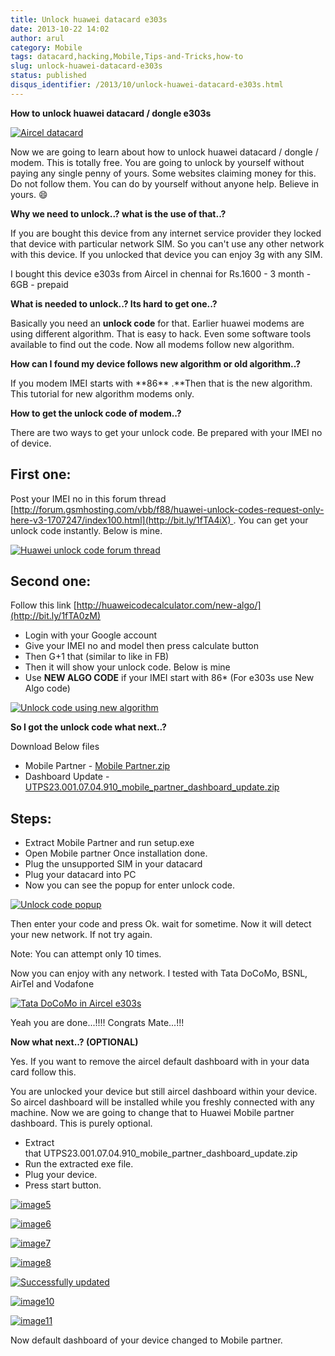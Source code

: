 ```yaml
---
title: Unlock huawei datacard e303s
date: 2013-10-22 14:02
author: arul
category: Mobile
tags: datacard,hacking,Mobile,Tips-and-Tricks,how-to
slug: unlock-huawei-datacard-e303s
status: published
disqus_identifier: /2013/10/unlock-huawei-datacard-e303s.html
---
```


**How to unlock huawei datacard / dongle e303s**

[![Aircel
datacard](http://3.bp.blogspot.com/-Sl9ORn26sG8/Uma9nJ56iAI/AAAAAAAAVa0/snTjKBMsj74/s320/2013-06-24+13.04.15.png)](http://3.bp.blogspot.com/-Sl9ORn26sG8/Uma9nJ56iAI/AAAAAAAAVa0/snTjKBMsj74/s1600/2013-06-24+13.04.15.png)

Now we are going to learn about how to unlock huawei datacard / dongle /
modem. This is totally free. You are going to unlock by yourself without
paying any single penny of yours. Some websites claiming money for this.
Do not follow them. You can do by yourself without anyone help. Believe
in yours. 😄

**Why we need to unlock..? what is the use of that..?**

If you are bought this device from any internet service provider they
locked that device with particular network SIM. So you can\'t use any
other network with this device. If you unlocked that device you can
enjoy 3g with any SIM.

I bought this device e303s from Aircel in chennai for Rs.1600 - 3
month - 6GB - prepaid

**What is needed to unlock..? Its hard to get one..?**

Basically you need an **unlock code** for that. Earlier huawei modems
are using different algorithm. That is easy to hack. Even some software
tools available to find out the code. Now all modems follow new
algorithm.

**How can I found my device follows new algorithm or old algorithm..?**

If you modem IMEI starts with **86\*\* .**Then that is the new
algorithm. This tutorial for new algorithm modems only.

**How to get the unlock code of modem..?**

There are two ways to get your unlock code. Be prepared with your IMEI
no of device.

## First one:

Post your IMEI no in this forum thread
[http://forum.gsmhosting.com/vbb/f88/huawei-unlock-codes-request-only-here-v3-1707247/index100.html](http://bit.ly/1fTA4iX) .
You can get your unlock code instantly. Below is mine.

[![Huawei unlock code forum
thread](http://2.bp.blogspot.com/-TKQ_xeu0J6Q/UmbIarxO0UI/AAAAAAAAVbE/_L6ECj3LdiE/s320/gsm-forumn.PNG)](http://2.bp.blogspot.com/-TKQ_xeu0J6Q/UmbIarxO0UI/AAAAAAAAVbE/_L6ECj3LdiE/s1600/gsm-forumn.PNG)

## Second one:

Follow this link
[http://huaweicodecalculator.com/new-algo/](http://bit.ly/1fTA0zM)

-   Login with your Google account
-   Give your IMEI no and model then press calculate button
-   Then G+1 that (similar to like in FB)
-   Then it will show your unlock code. Below is mine
-   Use **NEW ALGO CODE** if your IMEI start with 86\* (For e303s use
    New Algo code)

[![Unlock code using new
algorithm](http://1.bp.blogspot.com/-bO3-vgqD3DU/UmbKXkegz3I/AAAAAAAAVbM/GM7tToiqSfE/s320/unlock-code.PNG)](http://1.bp.blogspot.com/-bO3-vgqD3DU/UmbKXkegz3I/AAAAAAAAVbM/GM7tToiqSfE/s1600/unlock-code.PNG)

**So I got the unlock code what next..?**

Download Below files

-   Mobile Partner - [Mobile Partner.zip](http://bit.ly/1crfGWT)
-   Dashboard Update -
    [UTPS23.001.07.04.910_mobile_partner_dashboard_update.zip](http://bit.ly/1crfYNu)

## Steps:

-   Extract Mobile Partner and run setup.exe
-   Open Mobile partner Once installation done.
-   Plug the unsupported SIM in your datacard
-   Plug your datacard into PC
-   Now you can see the popup for enter unlock code.

[![Unlock code
popup](http://1.bp.blogspot.com/-ZyN4J1ONsdM/UmbTJ2cMQqI/AAAAAAAAVbc/u_8icceEWXw/s320/asking+code.PNG)](http://1.bp.blogspot.com/-ZyN4J1ONsdM/UmbTJ2cMQqI/AAAAAAAAVbc/u_8icceEWXw/s1600/asking+code.PNG)

Then enter your code and press Ok. wait for sometime. Now it will detect
your new network. If not try again.

Note: You can attempt only 10 times.

Now you can enjoy with any network. I tested with Tata DoCoMo, BSNL,
AirTel and Vodafone

[![Tata DoCoMo in Aircel
e303s](http://3.bp.blogspot.com/-K8evpQS6Ric/UmbUlAKwwGI/AAAAAAAAVbk/pcHRU3uyqx0/s320/aircel-docomo.PNG)](http://3.bp.blogspot.com/-K8evpQS6Ric/UmbUlAKwwGI/AAAAAAAAVbk/pcHRU3uyqx0/s1600/aircel-docomo.PNG)

Yeah you are done\...!!!! Congrats Mate\...!!!

**Now what next..? (OPTIONAL)**

Yes. If you want to remove the aircel default dashboard with in your
data card follow this.

You are unlocked your device but still aircel dashboard within your
device. So aircel dashboard will be installed while you freshly
connected with any machine. Now we are going to change that to Huawei
Mobile partner dashboard. This is purely optional.

-   Extract
    that UTPS23.001.07.04.910_mobile_partner_dashboard_update.zip
-   Run the extracted exe file.
-   Plug your device.
-   Press start button.

[![image5](http://2.bp.blogspot.com/-1i9t1MOkVg0/UmbW7iUCv8I/AAAAAAAAVb0/K0RA6TiFJDk/s320/1.PNG)](http://2.bp.blogspot.com/-1i9t1MOkVg0/UmbW7iUCv8I/AAAAAAAAVb0/K0RA6TiFJDk/s1600/1.PNG)

[![image6](http://1.bp.blogspot.com/-o0mv0slVsdw/UmbW7OVxDOI/AAAAAAAAVbs/K5CfuvqYWs0/s320/2.png)](http://1.bp.blogspot.com/-o0mv0slVsdw/UmbW7OVxDOI/AAAAAAAAVbs/K5CfuvqYWs0/s1600/2.png)

[![image7](http://3.bp.blogspot.com/-OG3F56vddjM/UmbW7ajY2HI/AAAAAAAAVbw/5HTfSk4WIik/s320/3.PNG)](http://3.bp.blogspot.com/-OG3F56vddjM/UmbW7ajY2HI/AAAAAAAAVbw/5HTfSk4WIik/s1600/3.PNG)

[![image8](http://1.bp.blogspot.com/-owLRi1fXQZA/UmbW9t_Mw_I/AAAAAAAAVcI/jZsYwSWsEWk/s320/4.PNG)](http://1.bp.blogspot.com/-owLRi1fXQZA/UmbW9t_Mw_I/AAAAAAAAVcI/jZsYwSWsEWk/s1600/4.PNG)

[![Successfully
updated](http://2.bp.blogspot.com/-2AcfQ6ErEfk/UmbW9gRl-8I/AAAAAAAAVcE/_N71VZZ7cNQ/s320/5.PNG)](http://2.bp.blogspot.com/-2AcfQ6ErEfk/UmbW9gRl-8I/AAAAAAAAVcE/_N71VZZ7cNQ/s1600/5.PNG)

[![image10](http://3.bp.blogspot.com/-fTXTyp-37mw/UmbW-itsyKI/AAAAAAAAVcc/qh0VGmj0k7c/s320/dvd-mobilepartner.PNG)](http://3.bp.blogspot.com/-fTXTyp-37mw/UmbW-itsyKI/AAAAAAAAVcc/qh0VGmj0k7c/s1600/dvd-mobilepartner.PNG)

[![image11](http://4.bp.blogspot.com/-pBF4gnJoUFw/UmbW9pMGk_I/AAAAAAAAVcM/sLat6IO2Luw/s320/cd-explorere.PNG)](http://4.bp.blogspot.com/-pBF4gnJoUFw/UmbW9pMGk_I/AAAAAAAAVcM/sLat6IO2Luw/s1600/cd-explorere.PNG)

Now default dashboard of your device changed to Mobile partner.
